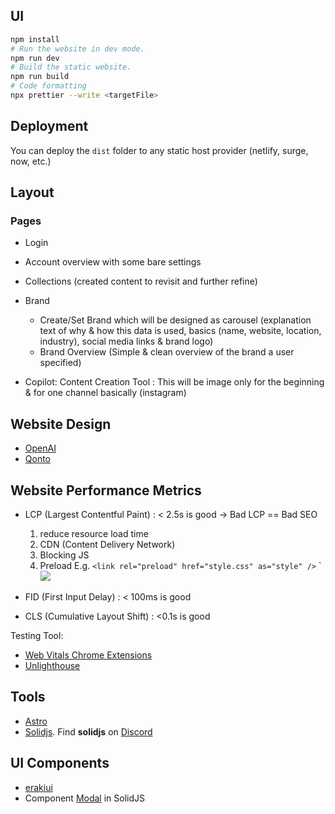 ## UI 

```bash
npm install 
# Run the website in dev mode.
npm run dev
# Build the static website.
npm run build
# Code formatting
npx prettier --write <targetFile>
```

## Deployment

You can deploy the `dist` folder to any static host provider (netlify, surge, now, etc.)

## Layout 

### Pages
- Login
- Account overview with some bare settings
- Collections (created content to revisit and further refine) 
- Brand
    - Create/Set Brand which will be designed as carousel (explanation text of why & how this data is used, basics (name, website, location, industry),
    social media links & brand logo)
    - Brand Overview (Simple & clean overview of the brand a user specified)
    
- Copilot: Content Creation Tool : This will be image only for the beginning & for one channel basically (instagram)

## Website Design 

- [OpenAI](https://openai.com/product/dall-e-2)
- [Qonto](https://qonto.com/en)


## Website Performance Metrics

- LCP (Largest Contentful Paint) : < 2.5s is good -> Bad LCP == Bad SEO
    1. reduce resource load time
    2. CDN (Content Delivery Network)
    3. Blocking JS
    4. Preload
        E.g. `<link rel="preload" href="style.css" as="style" />`
             `<img src="/icon.svg" fetchpriority="low">

- FID (First Input Delay) : < 100ms is good 
- CLS (Cumulative Layout Shift) : <0.1s is good

Testing Tool: 
- [Web Vitals Chrome Extensions](https://chrome.google.com/webstore/detail/web-vitals-tester/ifabcmgidbefjaahoobpomamcohgpeem)
- [Unlighthouse](https://unlighthouse.dev/)

## Tools 

- [Astro](https://astro.build/)
- [Solidjs](https://www.solidjs.com/). Find **solidjs** on [Discord](https://discord.com/invite/solidjs)

## UI Components
- [erakiui](https://merakiui.com/)
- Component [Modal](https://github.com/AdamAnSubtractM/SolidJS-Modal) in SolidJS
